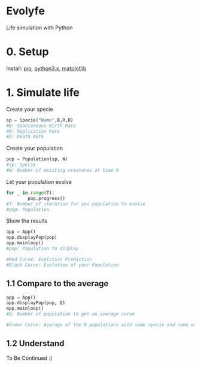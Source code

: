 # Evolyfe
Life simulation with Python  
  
# 0. Setup  
Install: [pip](https://pypi.org/project/pip/), [python3.x](https://www.python.org/downloads/), [matplotlib](https://matplotlib.org/users/installing.html)  
  
# 1. Simulate life  
Create your specie
```python
sp = Specie("Name",B,R,D)
#B: Spontaneous Birth Rate
#R: Replication Rate
#D: Death Rate
```
Create your population
```python
pop = Population(sp, N)
#sp: Specie
#N: Number of existing creatures at time 0
```
Let your population evolve
```python
for _ in range(T):
        pop.progress()
#T: Number of iteration for you population to evolve
#pop: Population
```
Show the results
```python
app = App()
app.displayPop(pop)
app.mainloop()
#pop: Population to display

#Red Curve: Evolution Prediction
#Black Curve: Evolution of your Population
```
## 1.1 Compare to the average
```python
app = App()
app.displayPop(pop, Q)
app.mainloop()
#Q: Number of population to get an average curve

#Green Curve: Average of the N populations with same specie and same existing creatures at time 0
```

## 1.2 Understand
To Be Continued :)
